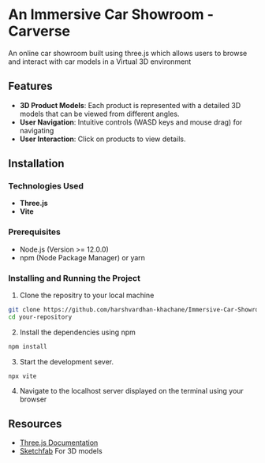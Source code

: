 # An Immersive Car Showroom - Carverse
An online car showroom built using three.js which allows users to browse and interact with car models in a Virtual 3D environment


## Features
- **3D Product Models**: Each product is represented with a detailed 3D models that can be viewed from different angles.
- **User Navigation**: Intuitive controls (WASD keys and mouse drag) for navigating
- **User Interaction**: Click on products to view details.

## Installation

### Technologies Used
- **Three.js**
- **Vite**

### Prerequisites
- Node.js (Version >= 12.0.0)
- npm (Node Package Manager) or yarn

### Installing and Running the Project

1. Clone the repositry to your local machine
```bash 
git clone https://github.com/harshvardhan-khachane/Immersive-Car-Showroom.git
cd your-repository
```
2. Install the dependencies using npm
```bash
npm install
```

3. Start the development sever.
```
npx vite
```
4. Navigate to the localhost server displayed on the terminal using your browser

## Resources
- [Three.js Documentation](https://threejs.org/docs/)
- [Sketchfab](https://sketchfab.com/search?type=models) For 3D models
